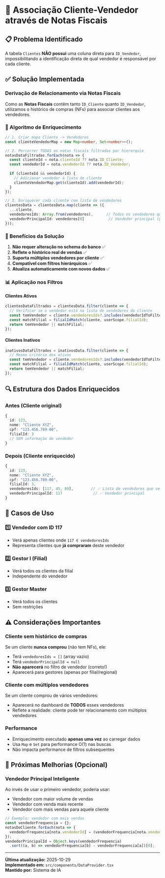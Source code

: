 # 🔗 Associação Cliente-Vendedor através de Notas Fiscais

## 📋 Problema Identificado

A tabela `Clientes` **NÃO possui** uma coluna direta para `ID_Vendedor`, impossibilitando a identificação direta de qual vendedor é responsável por cada cliente.

## ✅ Solução Implementada

### **Derivação de Relacionamento via Notas Fiscais**

Como as **Notas Fiscais** contêm tanto `ID_Cliente` quanto `ID_Vendedor`, utilizamos o histórico de compras (NFs) para associar clientes aos vendedores.

### 🔄 Algoritmo de Enriquecimento

```typescript
// 1. Criar mapa Cliente -> Vendedores
const clienteVendedorMap = new Map<number, Set<number>>();

// 2. Percorrer TODAS as notas fiscais filtradas por hierarquia
notasDataFiltradas.forEach(nota => {
  const clienteId = nota.clienteId ?? nota.ID_Cliente;
  const vendedorId = nota.vendedorId ?? nota.ID_Vendedor;
  
  if (clienteId && vendedorId) {
    // Adicionar vendedor à lista do cliente
    clienteVendedorMap.get(clienteId).add(vendedorId);
  }
});

// 3. Enriquecer cada cliente com lista de vendedores
clientesData = clientesData.map(cliente => ({
  ...cliente,
  vendedoresIds: Array.from(vendedores),      // Todos os vendedores que venderam para este cliente
  vendedorPrincipalId: vendedores[0]           // Vendedor principal (primeiro da lista)
}));
```

### 🎯 Benefícios da Solução

1. **Não requer alteração no schema do banco** ✅
2. **Reflete o histórico real de vendas** ✅
3. **Suporta múltiplos vendedores por cliente** ✅
4. **Compatível com filtros hierárquicos** ✅
5. **Atualiza automaticamente com novos dados** ✅

### 📊 Aplicação nos Filtros

#### **Clientes Ativos**
```typescript
clientesDataFiltrados = clientesData.filter(cliente => {
  // Verificar se o vendedor está na lista de vendedores do cliente
  const temVendedor = cliente.vendedoresIds?.includes(vendedorIdToFilter);
  const matchFilial = filialIdMatch(cliente, userScope.filialId);
  return temVendedor || matchFilial;
});
```

#### **Clientes Inativos**
```typescript
inativosDataFiltrados = inativosData.filter(cliente => {
  // Mesmo critério dos ativos
  const temVendedor = cliente.vendedoresIds?.includes(vendedorIdToFilter);
  const matchFilial = filialIdMatch(cliente, userScope.filialId);
  return temVendedor || matchFilial;
});
```

## 🔍 Estrutura dos Dados Enriquecidos

### Antes (Cliente original)
```typescript
{
  id: 123,
  nome: "Cliente XYZ",
  cpf: "123.456.789-00",
  filialId: 3
  // SEM informação de vendedor
}
```

### Depois (Cliente enriquecido)
```typescript
{
  id: 123,
  nome: "Cliente XYZ",
  cpf: "123.456.789-00",
  filialId: 3,
  vendedoresIds: [117, 45, 89],        // ✅ Lista de vendedores que venderam
  vendedorPrincipalId: 117              // ✅ Vendedor principal
}
```

## 🎨 Casos de Uso

### 1️⃣ **Vendedor com ID 117**
- Verá apenas clientes onde `117 ∈ vendedoresIds`
- Representa clientes que **já compraram** deste vendedor

### 2️⃣ **Gestor I (Filial)**
- Verá todos os clientes da filial
- Independente do vendedor

### 3️⃣ **Gestor Master**
- Verá todos os clientes
- Sem restrições

## ⚠️ Considerações Importantes

### **Cliente sem histórico de compras**
Se um cliente **nunca comprou** (não tem NFs), ele:
- Terá `vendedoresIds = []` (array vazio)
- Terá `vendedorPrincipalId = null`
- **Não aparecerá** no filtro de vendedor (correto!)
- Aparecerá para gestores (apenas por filial/regional)

### **Cliente com múltiplos vendedores**
Se um cliente comprou de vários vendedores:
- Aparecerá no dashboard de **TODOS** esses vendedores
- Reflete a realidade: cliente pode ter relacionamento com múltiplos vendedores

### **Performance**
- Enriquecimento executado **apenas uma vez** ao carregar dados
- Usa `Map` e `Set` para performance O(1) nas buscas
- Não impacta performance de filtros subsequentes

## 🚀 Próximas Melhorias (Opcional)

### **Vendedor Principal Inteligente**
Ao invés de usar o primeiro vendedor, poderia usar:
- Vendedor com maior volume de vendas
- Vendedor com venda mais recente
- Vendedor com mais vendas para aquele cliente

```typescript
// Exemplo: vendedor com mais vendas
const vendedorFrequencia = {};
notasDoCliente.forEach(nota => {
  vendedorFrequencia[nota.vendedorId] = (vendedorFrequencia[nota.vendedorId] || 0) + 1;
});
vendedorPrincipalId = Object.keys(vendedorFrequencia)
  .sort((a, b) => vendedorFrequencia[b] - vendedorFrequencia[a])[0];
```

---

**Última atualização:** 2025-10-29  
**Implementado em:** `src/components/DataProvider.tsx`  
**Mantido por:** Sistema de IA
